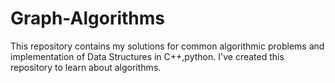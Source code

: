 # Graph-Algorithms
This repository contains my solutions for common algorithmic problems and implementation of Data Structures in C++,python. I've created this repository to learn about algorithms. 
